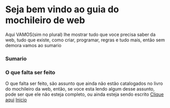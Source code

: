 # Seja bem vindo ao guia do mochileiro de web
Aqui VAMOS(sim no plural) lhe mostrar tudo que voce precisa saber da web, tudo que existe, como criar, programar, regras e tudo mais, então sem demora vamos ao sumario 

### Sumario




### O que falta ser feito
O que falta ser feito, são assunto que ainda não estão catalogados no livro do mochileiro da web, então, se voce esta lendo algum desse assunto, pode ser que ele não esteja completo, ou ainda esteja sendo escrito
[Clique aqui](./tarefas.md)
[Inicio]()
